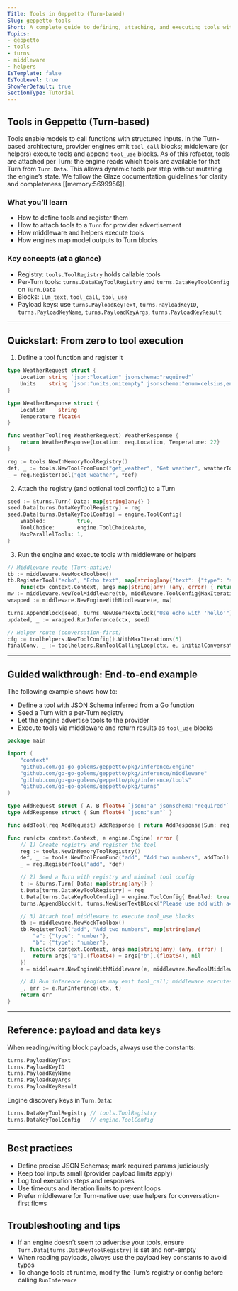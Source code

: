 ```yaml
---
Title: Tools in Geppetto (Turn-based)
Slug: geppetto-tools
Short: A complete guide to defining, attaching, and executing tools with Turns. Tools are discoverable per Turn via `Turn.Data`.
Topics:
- geppetto
- tools
- turns
- middleware
- helpers
IsTemplate: false
IsTopLevel: true
ShowPerDefault: true
SectionType: Tutorial
---
```


## Tools in Geppetto (Turn-based)

Tools enable models to call functions with structured inputs. In the Turn-based architecture, provider engines emit `tool_call` blocks; middleware (or helpers) execute tools and append `tool_use` blocks. As of this refactor, tools are attached per Turn: the engine reads which tools are available for that Turn from `Turn.Data`. This allows dynamic tools per step without mutating the engine’s state. We follow the Glaze documentation guidelines for clarity and completeness [[memory:5699956]].

### What you’ll learn

- How to define tools and register them
- How to attach tools to a `Turn` for provider advertisement
- How middleware and helpers execute tools
- How engines map model outputs to Turn blocks

### Key concepts (at a glance)

- Registry: `tools.ToolRegistry` holds callable tools
- Per-Turn tools: `turns.DataKeyToolRegistry` and `turns.DataKeyToolConfig` on `Turn.Data`
- Blocks: `llm_text`, `tool_call`, `tool_use`
- Payload keys: use `turns.PayloadKeyText`, `turns.PayloadKeyID`, `turns.PayloadKeyName`, `turns.PayloadKeyArgs`, `turns.PayloadKeyResult`

---

## Quickstart: From zero to tool execution

1) Define a tool function and register it

```go
type WeatherRequest struct {
    Location string `json:"location" jsonschema:"required"`
    Units    string `json:"units,omitempty" jsonschema:"enum=celsius,enum=fahrenheit,default=celsius"`
}

type WeatherResponse struct {
    Location    string
    Temperature float64
}

func weatherTool(req WeatherRequest) WeatherResponse {
    return WeatherResponse{Location: req.Location, Temperature: 22}
}

reg := tools.NewInMemoryToolRegistry()
def, _ := tools.NewToolFromFunc("get_weather", "Get weather", weatherTool)
_ = reg.RegisterTool("get_weather", *def)
```

2) Attach the registry (and optional tool config) to a Turn

```go
seed := &turns.Turn{ Data: map[string]any{} }
seed.Data[turns.DataKeyToolRegistry] = reg
seed.Data[turns.DataKeyToolConfig] = engine.ToolConfig{
    Enabled:          true,
    ToolChoice:       engine.ToolChoiceAuto,
    MaxParallelTools: 1,
}
```

3) Run the engine and execute tools with middleware or helpers

```go
// Middleware route (Turn-native)
tb := middleware.NewMockToolbox()
tb.RegisterTool("echo", "Echo text", map[string]any{"text": {"type": "string"}},
    func(ctx context.Context, args map[string]any) (any, error) { return args["text"], nil })
mw := middleware.NewToolMiddleware(tb, middleware.ToolConfig{MaxIterations: 5})
wrapped := middleware.NewEngineWithMiddleware(e, mw)

turns.AppendBlock(seed, turns.NewUserTextBlock("Use echo with 'hello'"))
updated, _ := wrapped.RunInference(ctx, seed)

// Helper route (conversation-first)
cfg := toolhelpers.NewToolConfig().WithMaxIterations(5)
finalConv, _ := toolhelpers.RunToolCallingLoop(ctx, e, initialConversation, reg, cfg)
```

---

## Guided walkthrough: End-to-end example

The following example shows how to:
- Define a tool with JSON Schema inferred from a Go function
- Seed a Turn with a per-Turn registry
- Let the engine advertise tools to the provider
- Execute tools via middleware and return results as `tool_use` blocks

```go
package main

import (
    "context"
    "github.com/go-go-golems/geppetto/pkg/inference/engine"
    "github.com/go-go-golems/geppetto/pkg/inference/middleware"
    "github.com/go-go-golems/geppetto/pkg/inference/tools"
    "github.com/go-go-golems/geppetto/pkg/turns"
)

type AddRequest struct { A, B float64 `json:"a" jsonschema:"required"` }
type AddResponse struct { Sum float64 `json:"sum"` }

func addTool(req AddRequest) AddResponse { return AddResponse{Sum: req.A + req.B} }

func run(ctx context.Context, e engine.Engine) error {
    // 1) Create registry and register the tool
    reg := tools.NewInMemoryToolRegistry()
    def, _ := tools.NewToolFromFunc("add", "Add two numbers", addTool)
    _ = reg.RegisterTool("add", *def)

    // 2) Seed a Turn with registry and minimal tool config
    t := &turns.Turn{ Data: map[string]any{} }
    t.Data[turns.DataKeyToolRegistry] = reg
    t.Data[turns.DataKeyToolConfig] = engine.ToolConfig{ Enabled: true }
    turns.AppendBlock(t, turns.NewUserTextBlock("Please use add with a=2 and b=3"))

    // 3) Attach tool middleware to execute tool_use blocks
    tb := middleware.NewMockToolbox()
    tb.RegisterTool("add", "Add two numbers", map[string]any{
        "a": {"type": "number"},
        "b": {"type": "number"},
    }, func(ctx context.Context, args map[string]any) (any, error) {
        return args["a"].(float64) + args["b"].(float64), nil
    })
    e = middleware.NewEngineWithMiddleware(e, middleware.NewToolMiddleware(tb, middleware.ToolConfig{MaxIterations: 3}))

    // 4) Run inference (engine may emit tool_call; middleware executes and appends tool_use)
    _, err := e.RunInference(ctx, t)
    return err
}
```

---

## Reference: payload and data keys

When reading/writing block payloads, always use the constants:

```go
turns.PayloadKeyText
turns.PayloadKeyID
turns.PayloadKeyName
turns.PayloadKeyArgs
turns.PayloadKeyResult
```

Engine discovery keys in `Turn.Data`:

```go
turns.DataKeyToolRegistry // tools.ToolRegistry
turns.DataKeyToolConfig   // engine.ToolConfig
```

---

## Best practices

- Define precise JSON Schemas; mark required params judiciously
- Keep tool inputs small (provider payload limits apply)
- Log tool execution steps and responses
- Use timeouts and iteration limits to prevent loops
- Prefer middleware for Turn-native use; use helpers for conversation-first flows

## Troubleshooting and tips

- If an engine doesn’t seem to advertise your tools, ensure `Turn.Data[turns.DataKeyToolRegistry]` is set and non-empty
- When reading payloads, always use the payload key constants to avoid typos
- To change tools at runtime, modify the Turn’s registry or config before calling `RunInference`
